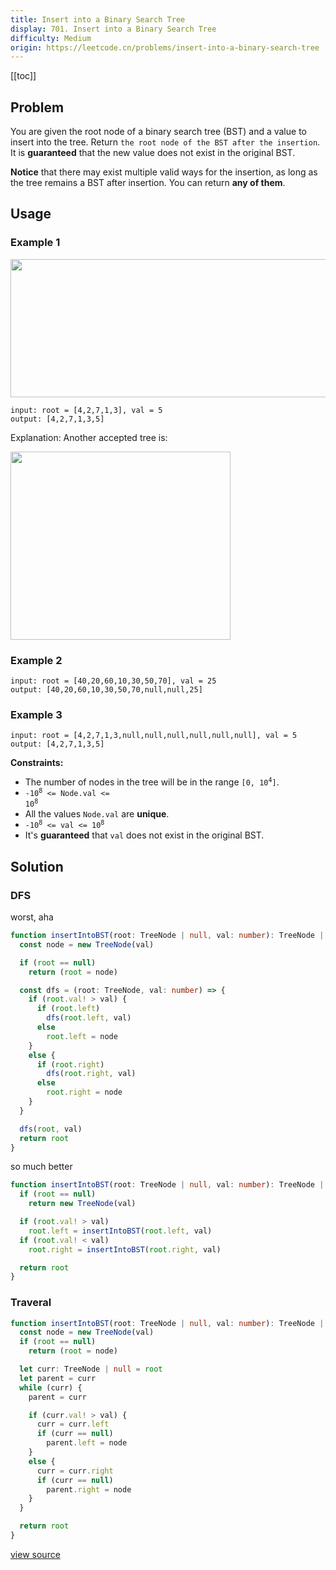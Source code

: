 ```yaml
---
title: Insert into a Binary Search Tree
display: 701. Insert into a Binary Search Tree
difficulty: Medium
origin: https://leetcode.cn/problems/insert-into-a-binary-search-tree
---
```


[[toc]]

## Problem

You are given the root node of a binary search tree (BST) and a value to insert into the tree. Return `the root node of the BST after the insertion`. It is **guaranteed** that the new value does not exist in the original BST.

**Notice** that there may exist multiple valid ways for the insertion, as long as the tree remains a BST after insertion. You can return **any of them**.

## Usage

### Example 1

<img alt="" src="https://assets.leetcode.com/uploads/2020/10/05/insertbst.jpg" style="width: 752px; height: 221px;" />

```
input: root = [4,2,7,1,3], val = 5
output: [4,2,7,1,3,5]
```

Explanation: Another accepted tree is:

<img alt="" src="https://assets.leetcode.com/uploads/2020/10/05/bst.jpg" style="width: 352px; height: 301px;" />

### Example 2

```
input: root = [40,20,60,10,30,50,70], val = 25
output: [40,20,60,10,30,50,70,null,null,25]
```

### Example 3

```
input: root = [4,2,7,1,3,null,null,null,null,null,null], val = 5
output: [4,2,7,1,3,5]
```


**Constraints:**

- The number of nodes in&nbsp;the tree will be in the range <code>[0,&nbsp;10<sup>4</sup>]</code>.
- <code>-10<sup>8</sup> &lt;= Node.val &lt;= 10<sup>8</sup></code>
- All the values <code>Node.val</code> are **unique**.
- <code>-10<sup>8</sup> &lt;= val &lt;= 10<sup>8</sup></code>
- It&#39;s **guaranteed** that <code>val</code> does not exist in the original BST.


## Solution

### DFS

worst, aha

```ts
function insertIntoBST(root: TreeNode | null, val: number): TreeNode | null {
  const node = new TreeNode(val)

  if (root == null)
    return (root = node)

  const dfs = (root: TreeNode, val: number) => {
    if (root.val! > val) {
      if (root.left)
        dfs(root.left, val)
      else
        root.left = node
    }
    else {
      if (root.right)
        dfs(root.right, val)
      else
        root.right = node
    }
  }

  dfs(root, val)
  return root
}
```

so much better

```ts
function insertIntoBST(root: TreeNode | null, val: number): TreeNode | null {
  if (root == null)
    return new TreeNode(val)

  if (root.val! > val)
    root.left = insertIntoBST(root.left, val)
  if (root.val! < val)
    root.right = insertIntoBST(root.right, val)

  return root
}
```

### Traveral

```ts
function insertIntoBST(root: TreeNode | null, val: number): TreeNode | null {
  const node = new TreeNode(val)
  if (root == null)
    return (root = node)

  let curr: TreeNode | null = root
  let parent = curr
  while (curr) {
    parent = curr

    if (curr.val! > val) {
      curr = curr.left
      if (curr == null)
        parent.left = node
    }
    else {
      curr = curr.right
      if (curr == null)
        parent.right = node
    }
  }

  return root
}
```

[view source](https://leetcode.cn/problems/insert-into-a-binary-search-tree)
